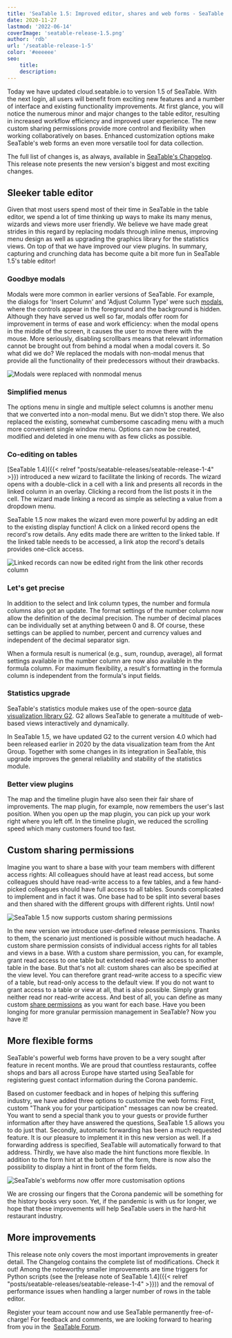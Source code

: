 ```yaml
---
title: 'SeaTable 1.5: Improved editor, shares and web forms - SeaTable'
date: 2020-11-27
lastmod: '2022-06-14'
coverImage: 'seatable-release-1.5.png'
author: 'rdb'
url: '/seatable-release-1-5'
color: '#eeeeee'
seo:
    title:
    description:
---
```


Today we have updated cloud.seatable.io to version 1.5 of SeaTable. With the next login, all users will benefit from exciting new features and a number of interface and existing functionality improvements. At first glance, you will notice the numerous minor and major changes to the table editor, resulting in increased workflow efficiency and improved user experience. The new custom sharing permissions provide more control and flexibility when working collaboratively on bases. Enhanced customization options make SeaTable's web forms an even more versatile tool for data collection.

The full list of changes is, as always, available in [SeaTable's Changelog](https://seatable.io/docs/changelog/version-1-5/?lang=auto). This release note presents the new version's biggest and most exciting changes.

## Sleeker table editor

Given that most users spend most of their time in SeaTable in the table editor, we spend a lot of time thinking up ways to make its many menus, wizards and views more user friendly. We believe we have made great strides in this regard by replacing modals through inline menus, improving menu design as well as upgrading the graphics library for the statistics views. On top of that we have improved our view plugins. In summary, capturing and crunching data has become quite a bit more fun in SeaTable 1.5's table editor!

### Goodbye modals

Modals were more common in earlier versions of SeaTable. For example, the dialogs for 'Insert Column' and 'Adjust Column Type' were such [modals](https://en.wikipedia.org/wiki/Modal_window), where the controls appear in the foreground and the background is hidden. Although they have served us well so far, modals offer room for improvement in terms of ease and work efficiency: when the modal opens in the middle of the screen, it causes the user to move there with the mouse. More seriously, disabling scrollbars means that relevant information cannot be brought out from behind a modal when a modal covers it. So what did we do? We replaced the modals with non-modal menus that provide all the functionality of their predecessors without their drawbacks.

![Modals were replaced with nonmodal menus](images/Nonmodal_Menus.png)

### Simplified menus

The options menu in single and multiple select columns is another menu that we converted into a non-modal menu. But we didn't stop there. We also replaced the existing, somewhat cumbersome cascading menu with a much more convenient single window menu. Options can now be created, modified and deleted in one menu with as few clicks as possible.

### Co-editing on tables

[SeaTable 1.4]({{< relref "posts/seatable-releases/seatable-release-1-4" >}}) introduced a new wizard to facilitate the linking of records. The wizard opens with a double-click in a cell with a link and presents all records in the linked column in an overlay. Clicking a record from the list posts it in the cell. The wizard made linking a record as simple as selecting a value from a dropdown menu.

SeaTable 1.5 now makes the wizard even more powerful by adding an edit to the existing display function! A click on a linked record opens the record's row details. Any edits made there are written to the linked table. If the linked table needs to be accessed, a link atop the record's details provides one-click access.

![Linked records can now be edited right from the link other records column](images/Editing_Linked_Records_With_Wizard.png)

### Let's get precise

In addition to the select and link column types, the number and formula columns also got an update. The format settings of the number column now allow the definition of the decimal precision. The number of decimal places can be individually set at anything between 0 and 8. Of course, these settings can be applied to number, percent and currency values and independent of the decimal separator sign.

When a formula result is numerical (e.g., sum, roundup, average), all format settings available in the number column are now also available in the formula column. For maximum flexibility, a result's formatting in the formula column is independent from the formula's input fields.

### Statistics upgrade

SeaTable's statistics module makes use of the open-source [data visualization library G2](https://g2.antv.vision/en). G2 allows SeaTable to generate a multitude of web-based views interactively and dynamically.

In SeaTable 1.5, we have updated G2 to the current version 4.0 which had been released earlier in 2020 by the data visualization team from the Ant Group. Together with some changes in its integration in SeaTable, this upgrade improves the general reliability and stability of the statistics module.

### Better view plugins

The map and the timeline plugin have also seen their fair share of improvements. The map plugin, for example, now remembers the user's last position. When you open up the map plugin, you can pick up your work right where you left off. In the timeline plugin, we reduced the scrolling speed which many customers found too fast.

## Custom sharing permissions

Imagine you want to share a base with your team members with different access rights: All colleagues should have at least read access, but some colleagues should have read-write access to a few tables, and a few hand-picked colleagues should have full access to all tables. Sounds complicated to implement and in fact it was. One base had to be split into several bases and then shared with the different groups with different rights. Until now!

![SeaTable 1.5 now supports custom sharing permissions](images/Custom_Sharing_Permission.png)

In the new version we introduce user-defined release permissions. Thanks to them, the scenario just mentioned is possible without much headache. A custom share permission consists of individual access rights for all tables and views in a base. With a custom share permission, you can, for example, grant read access to one table but extended read-write access to another table in the base. But that's not all: custom shares can also be specified at the view level. You can therefore grant read-write access to a specific view of a table, but read-only access to the default view. If you do not want to grant access to a table or view at all, that is also possible. Simply grant neither read nor read-write access. And best of all, you can define as many custom [share permissions](https://seatable.io/en/docs/handbuch/zusammenarbeit/freigaben/) as you want for each base. Have you been longing for more granular permission management in SeaTable? Now you have it!

## More flexible forms

SeaTable's powerful web forms have proven to be a very sought after feature in recent months. We are proud that countless restaurants, coffee shops and bars all across Europe have started using SeaTable for registering guest contact information during the Corona pandemic.

Based on customer feedback and in hopes of helping this suffering industry, we have added three options to customize the web forms: First, custom "Thank you for your participation" messages can now be created. You want to send a special thank you to your guests or provide further information after they have answered the questions, SeaTable 1.5 allows you to do just that. Secondly, automatic forwarding has been a much requested feature. It is our pleasure to implement it in this new version as well. If a forwarding address is specified, SeaTable will automatically forward to that address. Thirdly, we have also made the hint functions more flexible. In addition to the form hint at the bottom of the form, there is now also the possibility to display a hint in front of the form fields.

![SeaTable's webforms now offer more customisation options](images/Extra_Customization_Options_Webforms.png)

We are crossing our fingers that the Corona pandemic will be something for the history books very soon. Yet, if the pandemic is with us for longer, we hope that these improvements will help SeaTable users in the hard-hit restaurant industry.

## More improvements

This release note only covers the most important improvements in greater detail. The Changelog contains the complete list of modifications. Check it out! Among the noteworthy smaller improvements are time triggers for Python scripts (see the [release note of SeaTable 1.4]({{< relref "posts/seatable-releases/seatable-release-1-4" >}})) and the removal of performance issues when handling a larger number of rows in the table editor.

Register your team account now and use SeaTable permanently free-of-charge! For feedback and comments, we are looking forward to hearing from you in the  [SeaTable Forum](https://forum.seatable.com/).
